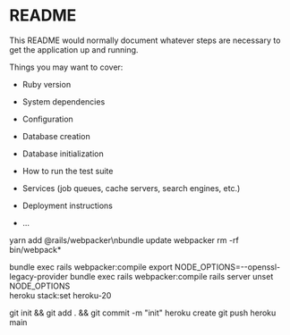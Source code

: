 # README

This README would normally document whatever steps are necessary to get the
application up and running.

Things you may want to cover:

* Ruby version

* System dependencies

* Configuration

* Database creation

* Database initialization

* How to run the test suite

* Services (job queues, cache servers, search engines, etc.)

* Deployment instructions

* ...


yarn add @rails/webpacker\nbundle update webpacker
rm -rf bin/webpack*

bundle exec rails webpacker:compile
export NODE_OPTIONS=--openssl-legacy-provider
bundle exec rails webpacker:compile
rails server
unset NODE_OPTIONS  
heroku stack:set heroku-20

git init && git add . && git commit -m "init"
heroku create
git push heroku main